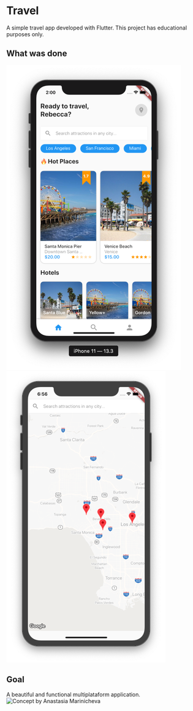 # Travel

A simple travel app developed with Flutter.
This project has educational purposes only.

## What was done

![Running on an iPhone 11](/screenshots/captura4.png)
![Running on an iPhone 11](/screenshots/captura-locations-1.png)

## Goal

A beautiful and functional multiplataform application.
![Concept by Anastasia Marinicheva](https://cdn.dribbble.com/users/1445352/screenshots/6045320/dribbble_shot_hd.png)